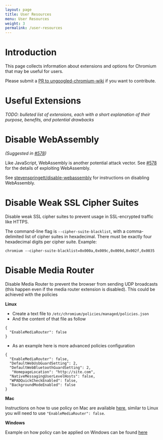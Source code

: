 ```yaml
---
layout: page
title: User Resources
menu: User Resources
weight: 3
permalink: /user-resources
---
```


# Introduction

This page collects information about extensions and options for Chromium that may be useful for users.

Please submit a [PR to ungoogled-chromium-wiki](//github.com/ungoogled-software/ungoogled-chromium-wiki/pulls) if you want to contribute.

# Useful Extensions

*TODO: bulleted list of extensions, each with a short explanation of their purpose, benefits, and potential drawbacks*

# Disable WebAssembly

*(Suggested in [#578](//github.com/Eloston/ungoogled-chromium/issues/578))*

Like JavaScript, WebAssembly is another potential attack vector. See [#578](//github.com/Eloston/ungoogled-chromium/issues/578) for the details of exploiting WebAssembly.

See [stevenspringett/disable-webassembly](//github.com/stevespringett/disable-webassembly) for instructions on disabling WebAssembly.

# Disable Weak SSL Cipher Suites

Disable weak SSL cipher suites to prevent usage in SSL-encrypted traffic like HTTPS.

The command-line flag is `--cipher-suite-blacklist`, with a comma-delimited list of cipher suites in hexadecimal. There must be exactly four hexadecimal digits per cipher suite. Example:

```
chromium --cipher-suite-blacklist=0x000a,0x009c,0x009d,0x002f,0x0035
```


# Disable Media Router

Disable Media Router to prevent the browser from sending UDP broadcasts (this happen even if the media router extension is disabled). This could be achieved with the policies

**Linux** 

- Create a text file to `/etc/chromium/policies/managed/policies.json`
- And the content of that file as follow 
```
{
  "EnableMediaRouter": false
}
```
- As an example here is more advanced policies configuration

```
{
  "EnableMediaRouter": false,
  "DefaultWebUsbGuardSetting": 2,
  "DefaultWebBluetoothGuardSetting": 2,
   "HomepageLocation": "http://site.com",
  "NativeMessagingUserLevelHosts": false,
  "WPADQuickCheckEnabled": false,
  "BackgroundModeEnabled": false
}
```

**Mac**

Instructions on how to use policy on Mac are available [here](https://www.chromium.org/administrators/configuring-other-preferences), similar to Linux you will need to use `"EnableMediaRouter": false`.

**Windows** 

Example on how policy can be applied on Windows can be found [here](https://www.chromium.org/administrators/configuring-policy-for-extensions)
